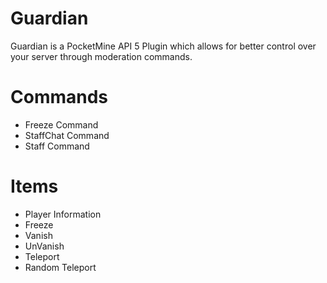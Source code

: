 # Guardian 
Guardian is a PocketMine API 5 Plugin which allows for better control over your server through moderation commands.

# Commands 
- Freeze Command 
- StaffChat Command 
- Staff Command 

# Items
- Player Information 
- Freeze 
- Vanish 
- UnVanish 
- Teleport 
- Random Teleport